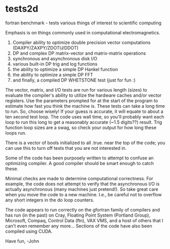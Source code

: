 # tests2d
fortran benchmark - tests various things of interest to scientific computing

Emphasis is on things commonly used in computational electromagnetics.

1) Compiler ability to optimize double precision vector computations (DAXPY/ZAXPY/ZDOTU/DDOT)
2) DP and complex DP matrix-vector and matrix-matrix operations
3) synchronous and asynchronous disk I/O
4) various built-in DP trig and log functions
5) the ability to optimize a simple DP Hankel function
6) the ability to optimize a simple DP FFT
7) and finally, a compiled DP WHETSTONE test (just for fun :)

The vector, matrix, and I/O tests are run for various length (sizes) to evaluate the compiler's
ability to utilize the hardware caches and/or vector registers. Use the parameters prompted
for at the start of the program to estimate how fast you think the machine is. These tests can
take a long time to run. So, choose wisely! If your guess is accurate, it will equate to about
a ten second test loop. The code uses wall time, so you'll probably want each loop to run this
long to get a reasonably accurate (~1.5 digits??) result. Trig function loop sizes are a swag,
so check your output for how long these loops run.

There is a vector of bools initialized to all .true. near the top of the code; you can use this
to turn off tests that you are not interested in.

Some of the code has been purposely written to attempt to confuse an optimizing compiler. A 
good compiler should be smart enough to catch these. 

Minimal checks are made to determine computational correctness. For example, the code does not
attempt to verify that the asynchronous I/O is actually asynchronous (many machines just pretend!).
So take great care when you move the code to a new machine. I.e., be careful not to overflow any
short integers in the do loop counters.

The code appears to run correctly on the gfortran family of compilers and has run (in the past) on
Cray, Floating Point System (Portland Group), Microsoft, Compaq, Control Data (ftn), VAX VMS, and a host
of others that I can't even remember any more... Sections of the code have also been compiled using CUDA.

Have fun,
-John
